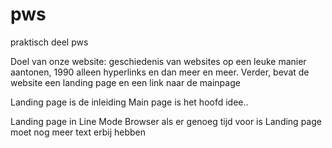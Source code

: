 # pws
praktisch deel pws

Doel van onze website: geschiedenis van websites op een leuke manier aantonen, 1990 alleen hyperlinks en dan  meer en meer. 
Verder, bevat de website een landing page en een link naar de mainpage

Landing page is de inleiding
Main page is het hoofd idee..


Landing page in Line Mode Browser als er genoeg tijd voor is
Landing page moet nog meer text erbij hebben 